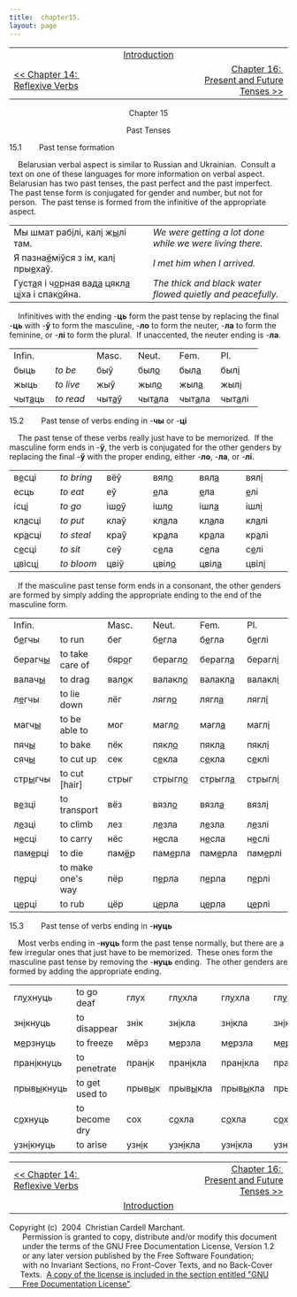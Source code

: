 ```yaml
---
title:  chapter15. 
layout: page
---
```



<table>
<colgroup>
<col style="width: 33%" />
<col style="width: 33%" />
<col style="width: 33%" />
</colgroup>
<tbody>
<tr class="odd">
<td><br />
</td>
<td style="text-align: center;"><a href="introduction.html">Introduction</a><br />
</td>
<td style="text-align: right;"><br />
</td>
</tr>
<tr class="even">
<td><a href="chapter14.html">&lt;&lt; Chapter 14:  Reflexive Verbs</a><br />
</td>
<td style="text-align: center;"><br />
</td>
<td style="text-align: right;"><a href="chapter16.html">Chapter 16:  Present and Future Tenses &gt;&gt;</a><br />
</td>
</tr>
</tbody>
</table>

  
  

<div style="text-align: center;">

Chapter 15  
  
Past Tenses  

</div>

  
15.1        Past tense formation  
  
    Belarusian verbal aspect is similar to Russian and Ukrainian. 
Consult a text on one of these languages for more information on verbal
aspect.  Belarusian has two past tenses, the past perfect and the past
imperfect.  The past tense form is conjugated for gender and number, but
not for person.  The past tense is formed from the infinitive of the
appropriate aspect.  
  

<table>
<colgroup>
<col style="width: 50%" />
<col style="width: 50%" />
</colgroup>
<tbody>
<tr class="odd">
<td>Мы шмат раб<span style="text-decoration: underline;">і</span>лі, кал<span style="text-decoration: underline;">і</span> ж<span style="text-decoration: underline;">ы</span>лі там.<br />
</td>
<td><span style="font-style: italic;">We were getting a lot done while we were living there.</span><br />
</td>
</tr>
<tr class="even">
<td>Я пазна<span style="text-decoration: underline;">ё</span>міўся з ім, кал<span style="text-decoration: underline;">і</span> пры<span style="text-decoration: underline;">е</span>хаў.<br />
</td>
<td><span style="font-style: italic;">I met him when I arrived.</span><br />
</td>
</tr>
<tr class="odd">
<td>Густ<span style="text-decoration: underline;">а</span>я і ч<span style="text-decoration: underline;">о</span>рная вад<span style="text-decoration: underline;">а</span> цякл<span style="text-decoration: underline;">а</span> ц<span style="text-decoration: underline;">і</span>ха і спак<span style="text-decoration: underline;">о</span>йна.<br />
</td>
<td><span style="font-style: italic;">The thick and black water flowed quietly and peacefully.</span><br />
</td>
</tr>
</tbody>
</table>

  
  
    Infinitives with the ending
-<span style="font-weight: bold;">ць</span> form the past tense by
replacing the final -<span style="font-weight: bold;">ць</span> with
-<span style="font-weight: bold;">ў</span> to form the masculine,
-<span style="font-weight: bold;">ло</span> to form the neuter,
-<span style="font-weight: bold;">ла</span> to form the feminine, or
-<span style="font-weight: bold;">лі</span> to form the plural.  If
unaccented, the neuter ending is
-<span style="font-weight: bold;">ла</span>.  
  

<table style="width:100%;">
<colgroup>
<col style="width: 16%" />
<col style="width: 16%" />
<col style="width: 16%" />
<col style="width: 16%" />
<col style="width: 16%" />
<col style="width: 16%" />
</colgroup>
<tbody>
<tr class="odd">
<td>Infin.<br />
</td>
<td><br />
</td>
<td>Masc.<br />
</td>
<td>Neut.<br />
</td>
<td>Fem.<br />
</td>
<td>Pl.<br />
</td>
</tr>
<tr class="even">
<td>быць<br />
</td>
<td><span style="font-style: italic;">to be</span><br />
</td>
<td>быў<br />
</td>
<td>был<span style="text-decoration: underline;">о</span><br />
</td>
<td>был<span style="text-decoration: underline;">а</span><br />
</td>
<td>был<span style="text-decoration: underline;">і</span><br />
</td>
</tr>
<tr class="odd">
<td>жыць<br />
</td>
<td><span style="font-style: italic;">to live</span><br />
</td>
<td>жыў<br />
</td>
<td>жыл<span style="text-decoration: underline;">о</span><br />
</td>
<td>жыл<span style="text-decoration: underline;">а</span><br />
</td>
<td>жыл<span style="text-decoration: underline;">і</span><br />
</td>
</tr>
<tr class="even">
<td>чыт<span style="text-decoration: underline;">а</span>ць<br />
</td>
<td><span style="font-style: italic;">to read</span><br />
</td>
<td>чыт<span style="text-decoration: underline;">а</span>ў<br />
</td>
<td>чыт<span style="text-decoration: underline;">а</span>ла<br />
</td>
<td>чыт<span style="text-decoration: underline;">а</span>ла<br />
</td>
<td>чыт<span style="text-decoration: underline;">а</span>лі<br />
</td>
</tr>
</tbody>
</table>

  
  
15.2        Past tense of verbs ending in
-<span style="font-weight: bold;">чы</span> or
-<span style="font-weight: bold;">ці</span>  
  
    The past tense of these verbs really just have to be memorized.  If
the masculine form ends in -<span style="font-weight: bold;">ў</span>,
the verb is conjugated for the other genders by replacing the final
-<span style="font-weight: bold;">ў</span> with the proper ending,
either -<span style="font-weight: bold;">ло</span>,
-<span style="font-weight: bold;">ла</span>, or
-<span style="font-weight: bold;">лі</span>.  
  

<table style="width:100%;">
<colgroup>
<col style="width: 16%" />
<col style="width: 16%" />
<col style="width: 16%" />
<col style="width: 16%" />
<col style="width: 16%" />
<col style="width: 16%" />
</colgroup>
<tbody>
<tr class="odd">
<td>в<span style="text-decoration: underline;">е</span>сці<br />
</td>
<td><span style="font-style: italic;">to bring</span><br />
</td>
<td>вёў<br />
</td>
<td>вял<span style="text-decoration: underline;">о</span><br />
</td>
<td>вял<span style="text-decoration: underline;">а</span><br />
</td>
<td>вял<span style="text-decoration: underline;">і</span><br />
</td>
</tr>
<tr class="even">
<td>есць<br />
</td>
<td><span style="font-style: italic;">to eat</span><br />
</td>
<td>еў<br />
</td>
<td><span style="text-decoration: underline;">е</span>ла<br />
</td>
<td><span style="text-decoration: underline;">е</span>ла<br />
</td>
<td><span style="text-decoration: underline;">е</span>лі<br />
</td>
</tr>
<tr class="odd">
<td>ісц<span style="text-decoration: underline;">і</span><br />
</td>
<td><span style="font-style: italic;">to go</span><br />
</td>
<td>іш<span style="text-decoration: underline;">о</span>ў<br />
</td>
<td>ішл<span style="text-decoration: underline;">о</span><br />
</td>
<td>ішл<span style="text-decoration: underline;">а</span><br />
</td>
<td>ішл<span style="text-decoration: underline;">і</span><br />
</td>
</tr>
<tr class="even">
<td>кл<span style="text-decoration: underline;">а</span>сці<br />
</td>
<td><span style="font-style: italic;">to put</span><br />
</td>
<td>клаў<br />
</td>
<td>кл<span style="text-decoration: underline;">а</span>ла<br />
</td>
<td>кл<span style="text-decoration: underline;">а</span>ла<br />
</td>
<td>кл<span style="text-decoration: underline;">а</span>лі<br />
</td>
</tr>
<tr class="odd">
<td>кр<span style="text-decoration: underline;">а</span>сці<br />
</td>
<td><span style="font-style: italic;">to steal</span><br />
</td>
<td>краў<br />
</td>
<td>кр<span style="text-decoration: underline;">а</span>ла<br />
</td>
<td>кр<span style="text-decoration: underline;">а</span>ла<br />
</td>
<td>кр<span style="text-decoration: underline;">а</span>лі<br />
</td>
</tr>
<tr class="even">
<td>с<span style="text-decoration: underline;">е</span>сці<br />
</td>
<td><span style="font-style: italic;">to sit</span><br />
</td>
<td>сеў<br />
</td>
<td>с<span style="text-decoration: underline;">е</span>ла<br />
</td>
<td>с<span style="text-decoration: underline;">е</span>ла<br />
</td>
<td>с<span style="text-decoration: underline;">е</span>лі<br />
</td>
</tr>
<tr class="odd">
<td>цвісц<span style="text-decoration: underline;">і</span><br />
</td>
<td><span style="font-style: italic;">to bloom</span><br />
</td>
<td>цвіў<br />
</td>
<td>цвіл<span style="text-decoration: underline;">о</span><br />
</td>
<td>цвіл<span style="text-decoration: underline;">а</span><br />
</td>
<td>цвіл<span style="text-decoration: underline;">і</span><br />
</td>
</tr>
</tbody>
</table>

  
  
    If the masculine past tense form ends in a consonant, the other
genders are formed by simply adding the appropriate ending to the end of
the masculine form.  
  

<table style="width:100%;">
<colgroup>
<col style="width: 16%" />
<col style="width: 16%" />
<col style="width: 16%" />
<col style="width: 16%" />
<col style="width: 16%" />
<col style="width: 16%" />
</colgroup>
<tbody>
<tr class="odd">
<td>Infin.<br />
</td>
<td><br />
</td>
<td>Masc.<br />
</td>
<td>Neut.<br />
</td>
<td>Fem.<br />
</td>
<td>Pl.<br />
</td>
</tr>
<tr class="even">
<td>б<span style="text-decoration: underline;">е</span>гчы<br />
</td>
<td>to run<br />
</td>
<td>бег<br />
</td>
<td>б<span style="text-decoration: underline;">е</span>гла<br />
</td>
<td>б<span style="text-decoration: underline;">е</span>гла<br />
</td>
<td>б<span style="text-decoration: underline;">е</span>глі<br />
</td>
</tr>
<tr class="odd">
<td>берагч<span style="text-decoration: underline;">ы</span><br />
</td>
<td>to take care of</td>
<td>бяр<span style="text-decoration: underline;">о</span>г<br />
</td>
<td>берагл<span style="text-decoration: underline;">о</span><br />
</td>
<td>берагл<span style="text-decoration: underline;">а</span><br />
</td>
<td>берагл<span style="text-decoration: underline;">і</span><br />
</td>
</tr>
<tr class="even">
<td>валач<span style="text-decoration: underline;">ы</span><br />
</td>
<td>to drag<br />
</td>
<td>вал<span style="text-decoration: underline;">о</span>к<br />
</td>
<td>валакл<span style="text-decoration: underline;">о</span><br />
</td>
<td>валакл<span style="text-decoration: underline;">а</span><br />
</td>
<td>валакл<span style="text-decoration: underline;">і</span><br />
</td>
</tr>
<tr class="odd">
<td>л<span style="text-decoration: underline;">е</span>гчы<br />
</td>
<td>to lie down<br />
</td>
<td>лёг<br />
</td>
<td>лягл<span style="text-decoration: underline;">о</span><br />
</td>
<td>лягл<span style="text-decoration: underline;">а</span><br />
</td>
<td>лягл<span style="text-decoration: underline;">і</span><br />
</td>
</tr>
<tr class="even">
<td>магч<span style="text-decoration: underline;">ы</span><br />
</td>
<td>to be able to<br />
</td>
<td>мог<br />
</td>
<td>магл<span style="text-decoration: underline;">о</span><br />
</td>
<td>магл<span style="text-decoration: underline;">а</span><br />
</td>
<td>магл<span style="text-decoration: underline;">і</span><br />
</td>
</tr>
<tr class="odd">
<td>пяч<span style="text-decoration: underline;">ы</span><br />
</td>
<td>to bake<br />
</td>
<td>пёк<br />
</td>
<td>пякл<span style="text-decoration: underline;">о</span><br />
</td>
<td>пякл<span style="text-decoration: underline;">а</span><br />
</td>
<td>пякл<span style="text-decoration: underline;">і</span><br />
</td>
</tr>
<tr class="even">
<td>сяч<span style="text-decoration: underline;">ы</span><br />
</td>
<td>to cut up<br />
</td>
<td>сек<br />
</td>
<td>с<span style="text-decoration: underline;">е</span>кла<br />
</td>
<td>с<span style="text-decoration: underline;">е</span>кла<br />
</td>
<td>с<span style="text-decoration: underline;">е</span>клі<br />
</td>
</tr>
<tr class="odd">
<td>стр<span style="text-decoration: underline;">ы</span>гчы<br />
</td>
<td>to cut [hair]<br />
</td>
<td>стрыг<br />
</td>
<td>стрыгл<span style="text-decoration: underline;">о</span><br />
</td>
<td>стрыгл<span style="text-decoration: underline;">а</span><br />
</td>
<td>стрыгл<span style="text-decoration: underline;">і</span><br />
</td>
</tr>
<tr class="even">
<td>в<span style="text-decoration: underline;">е</span>зці<br />
</td>
<td>to transport<br />
</td>
<td>вёз<br />
</td>
<td>вязл<span style="text-decoration: underline;">о</span><br />
</td>
<td>вязл<span style="text-decoration: underline;">а</span><br />
</td>
<td>вязл<span style="text-decoration: underline;">і</span><br />
</td>
</tr>
<tr class="odd">
<td>л<span style="text-decoration: underline;">е</span>зці<br />
</td>
<td>to climb<br />
</td>
<td>лез<br />
</td>
<td>л<span style="text-decoration: underline;">е</span>зла<br />
</td>
<td>л<span style="text-decoration: underline;">е</span>зла<br />
</td>
<td>л<span style="text-decoration: underline;">е</span>злі<br />
</td>
</tr>
<tr class="even">
<td>н<span style="text-decoration: underline;">е</span>сці<br />
</td>
<td>to carry<br />
</td>
<td>нёс<br />
</td>
<td>н<span style="text-decoration: underline;">е</span>сла<br />
</td>
<td>н<span style="text-decoration: underline;">е</span>сла<br />
</td>
<td>н<span style="text-decoration: underline;">е</span>слі<br />
</td>
</tr>
<tr class="odd">
<td>пам<span style="text-decoration: underline;">е</span>рці<br />
</td>
<td>to die<br />
</td>
<td>пам<span style="text-decoration: underline;">ё</span>р<br />
</td>
<td>пам<span style="text-decoration: underline;">е</span>рла<br />
</td>
<td>пам<span style="text-decoration: underline;">е</span>рла<br />
</td>
<td>пам<span style="text-decoration: underline;">е</span>рлі<br />
</td>
</tr>
<tr class="even">
<td>п<span style="text-decoration: underline;">е</span>рці<br />
</td>
<td>to make one's way<br />
</td>
<td>пёр<br />
</td>
<td>п<span style="text-decoration: underline;">е</span>рла<br />
</td>
<td>п<span style="text-decoration: underline;">е</span>рла<br />
</td>
<td>п<span style="text-decoration: underline;">е</span>рлі<br />
</td>
</tr>
<tr class="odd">
<td>ц<span style="text-decoration: underline;">е</span>рці<br />
</td>
<td>to rub<br />
</td>
<td>цёр<br />
</td>
<td>ц<span style="text-decoration: underline;">е</span>рла<br />
</td>
<td>ц<span style="text-decoration: underline;">е</span>рла<br />
</td>
<td>ц<span style="text-decoration: underline;">е</span>рлі<br />
</td>
</tr>
</tbody>
</table>

  
  
15.3        Past tense of verbs ending in
-<span style="font-weight: bold;">нуць</span>  
  
    Most verbs ending in -<span style="font-weight: bold;">нуць</span>
form the past tense normally, but there are a few irregular ones that
just have to be memorized.  These ones form the masculine past tense by
removing the -<span style="font-weight: bold;">нуць</span> ending.  The
other genders are formed by adding the appropriate ending.  
  

<table style="width:100%;">
<colgroup>
<col style="width: 16%" />
<col style="width: 16%" />
<col style="width: 16%" />
<col style="width: 16%" />
<col style="width: 16%" />
<col style="width: 16%" />
</colgroup>
<tbody>
<tr class="odd">
<td>гл<span style="text-decoration: underline;">у</span>хнуць<br />
</td>
<td>to go deaf<br />
</td>
<td>глух<br />
</td>
<td>гл<span style="text-decoration: underline;">у</span>хла<br />
</td>
<td>гл<span style="text-decoration: underline;">у</span>хла<br />
</td>
<td>гл<span style="text-decoration: underline;">у</span>хлі<br />
</td>
</tr>
<tr class="even">
<td>зн<span style="text-decoration: underline;">і</span>кнуць<br />
</td>
<td>to disappear<br />
</td>
<td>знік<br />
</td>
<td>зн<span style="text-decoration: underline;">і</span>кла<br />
</td>
<td>зн<span style="text-decoration: underline;">і</span>кла<br />
</td>
<td>зн<span style="text-decoration: underline;">і</span>клі<br />
</td>
</tr>
<tr class="odd">
<td>м<span style="text-decoration: underline;">е</span>рзнуць<br />
</td>
<td>to freeze<br />
</td>
<td>мёрз<br />
</td>
<td>м<span style="text-decoration: underline;">е</span>рзла<br />
</td>
<td>м<span style="text-decoration: underline;">е</span>рзла<br />
</td>
<td>м<span style="text-decoration: underline;">е</span>рзлі<br />
</td>
</tr>
<tr class="even">
<td>пран<span style="text-decoration: underline;">і</span>кнуць<br />
</td>
<td>to penetrate<br />
</td>
<td>пран<span style="text-decoration: underline;">і</span>к<br />
</td>
<td>пран<span style="text-decoration: underline;">і</span>кла<br />
</td>
<td>пран<span style="text-decoration: underline;">і</span>кла<br />
</td>
<td>пран<span style="text-decoration: underline;">і</span>клі<br />
</td>
</tr>
<tr class="odd">
<td>прыв<span style="text-decoration: underline;">ы</span>кнуць<br />
</td>
<td>to get used to<br />
</td>
<td>прыв<span style="text-decoration: underline;">ы</span>к<br />
</td>
<td>прыв<span style="text-decoration: underline;">ы</span>кла<br />
</td>
<td>прыв<span style="text-decoration: underline;">ы</span>кла<br />
</td>
<td>прыв<span style="text-decoration: underline;">ы</span>клі<br />
</td>
</tr>
<tr class="even">
<td>с<span style="text-decoration: underline;">о</span>хнуць<br />
</td>
<td>to become dry<br />
</td>
<td>сох<br />
</td>
<td>с<span style="text-decoration: underline;">о</span>хла<br />
</td>
<td>с<span style="text-decoration: underline;">о</span>хла<br />
</td>
<td>с<span style="text-decoration: underline;">о</span>хлі<br />
</td>
</tr>
<tr class="odd">
<td>узн<span style="text-decoration: underline;">і</span>кнуць<br />
</td>
<td>to arise<br />
</td>
<td>узн<span style="text-decoration: underline;">і</span>к<br />
</td>
<td>узн<span style="text-decoration: underline;">і</span>кла<br />
</td>
<td>узн<span style="text-decoration: underline;">і</span>кла<br />
</td>
<td>узн<span style="text-decoration: underline;">і</span>клі<br />
</td>
</tr>
</tbody>
</table>

  
  

<table>
<colgroup>
<col style="width: 33%" />
<col style="width: 33%" />
<col style="width: 33%" />
</colgroup>
<tbody>
<tr class="odd">
<td><a href="chapter14.html">&lt;&lt; Chapter 14:  Reflexive Verbs</a></td>
<td style="text-align: center;"><br />
</td>
<td style="text-align: right;"><a href="chapter16.html">Chapter 16:  Present and Future Tenses &gt;&gt;</a></td>
</tr>
<tr class="even">
<td><br />
</td>
<td style="text-align: center;"><a href="introduction.html">Introduction</a><br />
</td>
<td style="text-align: right;"><br />
</td>
</tr>
</tbody>
</table>

  
  
  
  
  
  
  
  
  
  
  
  
  
  
  
  
  
  
  
  
  
  
  
Copyright (c)  2004  Christian Cardell Marchant.  
      Permission is granted to copy, distribute and/or modify this
document  
      under the terms of the GNU Free Documentation License, Version
1.2  
      or any later version published by the Free Software Foundation;  
      with no Invariant Sections, no Front-Cover Texts, and no
Back-Cover  
     Texts.  [A copy of the license is included in the section entitled
"GNU  
      Free Documentation License"](gnufreedl.html).
